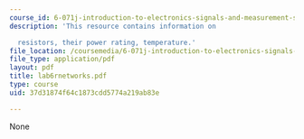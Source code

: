 ```yaml
---
course_id: 6-071j-introduction-to-electronics-signals-and-measurement-spring-2006
description: 'This resource contains information on

  resistors, their power rating, temperature.'
file_location: /coursemedia/6-071j-introduction-to-electronics-signals-and-measurement-spring-2006/37d31874f64c1873cdd5774a219ab83e_lab6rnetworks.pdf
file_type: application/pdf
layout: pdf
title: lab6rnetworks.pdf
type: course
uid: 37d31874f64c1873cdd5774a219ab83e

---
```

None